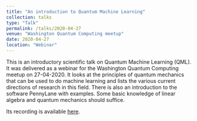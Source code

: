 ```yaml
---
title: "An introduction to Quantum Machine Learning"
collection: talks
type: "Talk"
permalink: /talks/2020-04-27
venue: "Washington Quantum Computing meetup"
date: 2020-04-27
location: "Webinar"
---
```


This is an introductory scientific talk on Quantum Machine Learning (QML). It was delivered as a webinar for the Washington Quantum Computing meetup on 27-04-2020. It looks at the principles of quantum mechanics that can be used to do machine learning and lists the various current directions of research in this field. There is also an introduction to the software PennyLane with examples. Some basic knowledge of linear algebra and quantum mechanics should suffice. 

Its recording is available [here](https://www.youtube.com/watch?v=-DWng3jyBIM). 
